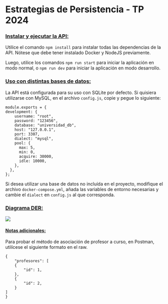 <h1>Estrategias de Persistencia - TP 2024</h1>

<h3><ins>Instalar y ejecutar la API:</ins></h3>

Utilice el comando ```npm install``` para instalar todas las dependencias de la API. Nótese que debe tener instalado Docker y NodeJS previamente.

Luego, utilice los comandos ```npm run start``` para iniciar la aplicación en modo normal, o ```npm run dev``` para iniciar la aplicación en modo desarrollo.

<h3><ins>Uso con distintas bases de datos:</ins></h3>

La API está configurada para su uso con SQLite por defecto. Si quisiera utilizarse con MySQL, en el archivo ```config.js```, copie y pegue lo siguiente:

```
module.exports = {
development: {
    username: "root",
    password: "123456",
    database: "universidad_db",
    host: "127.0.0.1",
    port: 3307,
    dialect: "mysql",
    pool: {
      max: 5,
      min: 0,
      acquire: 30000,
      idle: 10000,
    },
  },
};
```
Si desea utilizar una base de datos no incluída en el proyecto, modifique el archivo ```docker-compose.yml```, añada las variables de entorno necesarias y cambie el ```dialect``` en ```config.js``` al que corresponda.

<h3><ins>Diagrama DER:</ins></h3>

<img src="https://ibb.co/hWPqdBq"></img>



<h4><ins>Notas adicionales:</ins></h4>

Para probar el método de asociación de profesor a curso, en Postman, utilícese el siguiente formato en el raw.
```
{
    "profesores": [
    {
        "id": 1,
    },
    {
        "id": 2,
    }
]
}
```



